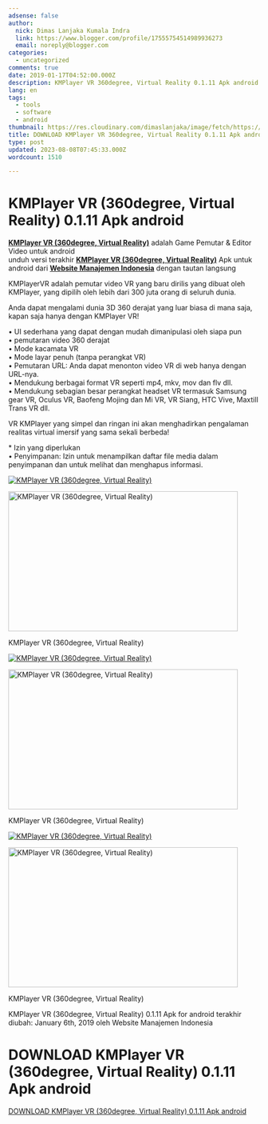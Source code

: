 ```yaml
---
adsense: false
author:
  nick: Dimas Lanjaka Kumala Indra
  link: https://www.blogger.com/profile/17555754514989936273
  email: noreply@blogger.com
categories:
  - uncategorized
comments: true
date: 2019-01-17T04:52:00.000Z
description: KMPlayer VR 360degree, Virtual Reality 0.1.11 Apk android
lang: en
tags:
  - tools
  - software
  - android
thumbnail: https://res.cloudinary.com/dimaslanjaka/image/fetch/https://image.revdl.com/2018/kmplayer-vr-360degree-virtual-reality-1.png
title: DOWNLOAD KMPlayer VR 360degree, Virtual Reality 0.1.11 Apk android
type: post
updated: 2023-08-08T07:45:33.000Z
wordcount: 1510

---
```


KMPlayer VR (360degree, Virtual Reality) 0.1.11 Apk android
===========================================================

[**KMPlayer VR (360degree, Virtual Reality)**](https://webmanajemen.com/) adalah Game Pemutar & Editor Video untuk android  
unduh versi terakhir **[KMPlayer VR (360degree, Virtual Reality)](https://webmanajemen.com/)** Apk untuk android dari **[Website Manajemen Indonesia](https://webmanajemen.com/)** dengan tautan langsung

KMPlayerVR adalah pemutar video VR yang baru dirilis yang dibuat oleh KMPlayer, yang dipilih oleh lebih dari 300 juta orang di seluruh dunia.

Anda dapat mengalami dunia 3D 360 derajat yang luar biasa di mana saja, kapan saja hanya dengan KMPlayer VR!

• UI sederhana yang dapat dengan mudah dimanipulasi oleh siapa pun  
• pemutaran video 360 derajat  
• Mode kacamata VR  
• Mode layar penuh (tanpa perangkat VR)  
• Pemutaran URL: Anda dapat menonton video VR di web hanya dengan URL-nya.  
• Mendukung berbagai format VR seperti mp4, mkv, mov dan flv dll.  
• Mendukung sebagian besar perangkat headset VR termasuk Samsung gear VR, Oculus VR, Baofeng Mojing dan Mi VR, VR Siang, HTC Vive, Maxtill Trans VR dll.

VR KMPlayer yang simpel dan ringan ini akan menghadirkan pengalaman realitas virtual imersif yang sama sekali berbeda!

\* Izin yang diperlukan  
• Penyimpanan: Izin untuk menampilkan daftar file media dalam penyimpanan dan untuk melihat dan menghapus informasi.

[![KMPlayer VR (360degree, Virtual Reality)](https://res.cloudinary.com/dimaslanjaka/image/fetch/https://image.revdl.com/2018/kmplayer-vr-360degree-virtual-reality-1.png)](https://webmanajemen.com/)

<img src="https://image.revdl.com/2018/kmplayer-vr-360degree-virtual-reality-1.png" alt="KMPlayer VR (360degree, Virtual Reality)" width="460" height="280">

KMPlayer VR (360degree, Virtual Reality)

[![KMPlayer VR (360degree, Virtual Reality)](https://res.cloudinary.com/dimaslanjaka/image/fetch/https://image.revdl.com/2018/kmplayer-vr-360degree-virtual-reality-2.png)](https://webmanajemen.com/)

<img src="https://image.revdl.com/2018/kmplayer-vr-360degree-virtual-reality-2.png" alt="KMPlayer VR (360degree, Virtual Reality)" width="460" height="280">

KMPlayer VR (360degree, Virtual Reality)

[![KMPlayer VR (360degree, Virtual Reality)](https://res.cloudinary.com/dimaslanjaka/image/fetch/https://image.revdl.com/2018/kmplayer-vr-360degree-virtual-reality-3.png)](https://webmanajemen.com/)

<img src="https://image.revdl.com/2018/kmplayer-vr-360degree-virtual-reality-3.png" alt="KMPlayer VR (360degree, Virtual Reality)" width="460" height="280">

KMPlayer VR (360degree, Virtual Reality)

KMPlayer VR (360degree, Virtual Reality) 0.1.11 Apk for android terakhir diubah: January 6th, 2019 oleh Website Manajemen Indonesia

DOWNLOAD KMPlayer VR (360degree, Virtual Reality) 0.1.11 Apk android
====================================================================

[DOWNLOAD KMPlayer VR (360degree, Virtual Reality) 0.1.11 Apk android](https://dimaslanjaka-storage.000webhostapp.com/revdl.php?download&path=/kmplayer-vr-360degree-virtual-reality-apk-download.html/)